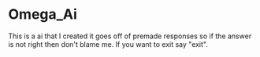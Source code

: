 # Omega_Ai
This is a ai that I created it goes off of premade responses so if the answer is not right then don't blame me.
If you want to exit say "exit".
